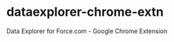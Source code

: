 dataexplorer-chrome-extn
========================

Data Explorer for Force.com - Google Chrome Extension